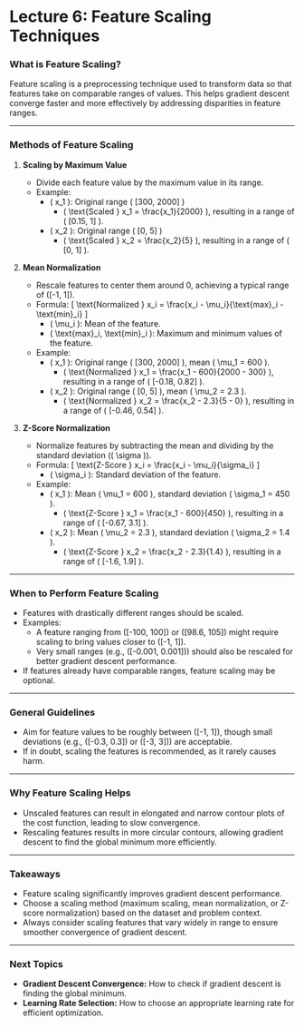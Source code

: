 # Lecture 6: Feature Scaling Techniques

### **What is Feature Scaling?**
Feature scaling is a preprocessing technique used to transform data so that features take on comparable ranges of values. This helps gradient descent converge faster and more effectively by addressing disparities in feature ranges.

---

### **Methods of Feature Scaling**
1. **Scaling by Maximum Value**
   - Divide each feature value by the maximum value in its range.
   - Example:
     - \( x_1 \): Original range \( [300, 2000] \)
       - \( \text{Scaled } x_1 = \frac{x_1}{2000} \), resulting in a range of \( [0.15, 1] \).
     - \( x_2 \): Original range \( [0, 5] \)
       - \( \text{Scaled } x_2 = \frac{x_2}{5} \), resulting in a range of \( [0, 1] \).

2. **Mean Normalization**
   - Rescale features to center them around 0, achieving a typical range of \([-1, 1]\).
   - Formula:
     \[
     \text{Normalized } x_i = \frac{x_i - \mu_i}{\text{max}_i - \text{min}_i}
     \]
     - \( \mu_i \): Mean of the feature.
     - \( \text{max}_i, \text{min}_i \): Maximum and minimum values of the feature.
   - Example:
     - \( x_1 \): Original range \( [300, 2000] \), mean \( \mu_1 = 600 \).
       - \( \text{Normalized } x_1 = \frac{x_1 - 600}{2000 - 300} \), resulting in a range of \( [-0.18, 0.82] \).
     - \( x_2 \): Original range \( [0, 5] \), mean \( \mu_2 = 2.3 \).
       - \( \text{Normalized } x_2 = \frac{x_2 - 2.3}{5 - 0} \), resulting in a range of \( [-0.46, 0.54] \).

3. **Z-Score Normalization**
   - Normalize features by subtracting the mean and dividing by the standard deviation (\( \sigma \)).
   - Formula:
     \[
     \text{Z-Score } x_i = \frac{x_i - \mu_i}{\sigma_i}
     \]
     - \( \sigma_i \): Standard deviation of the feature.
   - Example:
     - \( x_1 \): Mean \( \mu_1 = 600 \), standard deviation \( \sigma_1 = 450 \).
       - \( \text{Z-Score } x_1 = \frac{x_1 - 600}{450} \), resulting in a range of \( [-0.67, 3.1] \).
     - \( x_2 \): Mean \( \mu_2 = 2.3 \), standard deviation \( \sigma_2 = 1.4 \).
       - \( \text{Z-Score } x_2 = \frac{x_2 - 2.3}{1.4} \), resulting in a range of \( [-1.6, 1.9] \).

---

### **When to Perform Feature Scaling**
- Features with drastically different ranges should be scaled.
- Examples:
  - A feature ranging from \([-100, 100]\) or \([98.6, 105]\) might require scaling to bring values closer to \([-1, 1]\).
  - Very small ranges (e.g., \([-0.001, 0.001]\)) should also be rescaled for better gradient descent performance.
- If features already have comparable ranges, feature scaling may be optional.

---

### **General Guidelines**
- Aim for feature values to be roughly between \([-1, 1]\), though small deviations (e.g., \([-0.3, 0.3]\) or \([-3, 3]\)) are acceptable.
- If in doubt, scaling the features is recommended, as it rarely causes harm.

---

### **Why Feature Scaling Helps**
- Unscaled features can result in elongated and narrow contour plots of the cost function, leading to slow convergence.
- Rescaling features results in more circular contours, allowing gradient descent to find the global minimum more efficiently.

---

### **Takeaways**
- Feature scaling significantly improves gradient descent performance.
- Choose a scaling method (maximum scaling, mean normalization, or Z-score normalization) based on the dataset and problem context.
- Always consider scaling features that vary widely in range to ensure smoother convergence of gradient descent.

---

### **Next Topics**
- **Gradient Descent Convergence:** How to check if gradient descent is finding the global minimum.
- **Learning Rate Selection:** How to choose an appropriate learning rate for efficient optimization. 